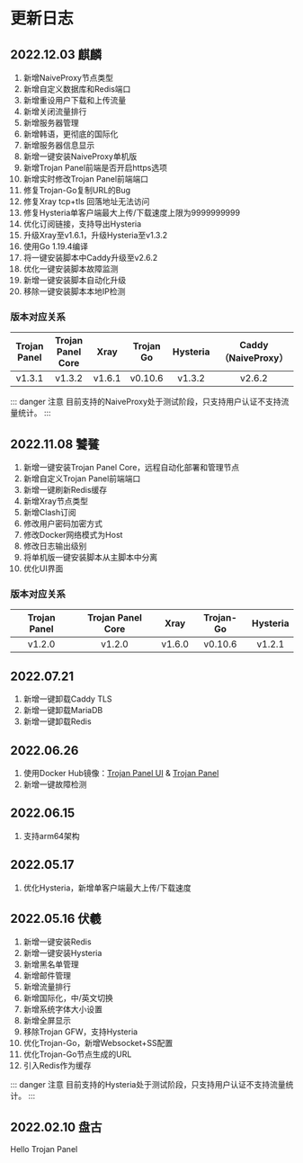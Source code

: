 # 更新日志

## 2022.12.03 麒麟<Badge type="tip" text="v1.3" vertical="top" />

1. 新增NaiveProxy节点类型
2. 新增自定义数据库和Redis端口
3. 新增重设用户下载和上传流量
4. 新增关闭流量排行
5. 新增服务器管理
6. 新增韩语，更彻底的国际化
7. 新增服务器信息显示
8. 新增一键安装NaiveProxy单机版
9. 新增Trojan Panel前端是否开启https选项
10. 新增实时修改Trojan Panel前端端口
11. 修复Trojan-Go复制URL的Bug
12. 修复Xray tcp+tls 回落地址无法访问
13. 修复Hysteria单客户端最大上传/下载速度上限为9999999999
14. 优化订阅链接，支持导出Hysteria
15. 升级Xray至v1.6.1，升级Hysteria至v1.3.2
16. 使用Go 1.19.4编译
17. 将一键安装脚本中Caddy升级至v2.6.2
18. 优化一键安装脚本故障监测
19. 新增一键安装脚本自动化升级
20. 移除一键安装脚本本地IP检测

### 版本对应关系

| Trojan Panel | Trojan Panel Core |  Xray  | Trojan Go | Hysteria | Caddy（NaiveProxy） |
|:------------:|:-----------------:|:------:|:---------:|:--------:|:-----------------:|
|    v1.3.1    |      v1.3.2       | v1.6.1 |  v0.10.6  |  v1.3.2  |      v2.6.2       |

::: danger 注意 
目前支持的NaiveProxy处于测试阶段，只支持用户认证不支持流量统计。
:::

## 2022.11.08 饕餮<Badge type="tip" text="v1.2.0" vertical="top" />

1. 新增一键安装Trojan Panel Core，远程自动化部署和管理节点
2. 新增自定义Trojan Panel前端端口
3. 新增一键刷新Redis缓存
4. 新增Xray节点类型
5. 新增Clash订阅
6. 修改用户密码加密方式
7. 修改Docker网络模式为Host
8. 修改日志输出级别
9. 将单机版一键安装脚本从主脚本中分离
10. 优化UI界面

### 版本对应关系

| Trojan Panel | Trojan Panel Core |  Xray  | Trojan-Go | Hysteria |
|:------------:|:-----------------:|:------:|:---------:|:--------:|
|    v1.2.0    |      v1.2.0       | v1.6.0 |  v0.10.6  |  v1.2.1  |

## 2022.07.21<Badge type="tip" text="v1.1.4" vertical="top" />

1. 新增一键卸载Caddy TLS
2. 新增一键卸载MariaDB
3. 新增一键卸载Redis

## 2022.06.26<Badge type="tip" text="v1.1.3" vertical="top" />

1. 使用Docker Hub镜像：[Trojan Panel UI](https://hub.docker.com/r/jonssonyan/trojan-panel-ui)
   & [Trojan Panel](https://hub.docker.com/r/jonssonyan/trojan-panel)
2. 新增一键故障检测

## 2022.06.15<Badge type="tip" text="v1.1.2" vertical="top" />

1. 支持arm64架构

## 2022.05.17<Badge type="tip" text="v1.1.1" vertical="top" />

1. 优化Hysteria，新增单客户端最大上传/下载速度

## 2022.05.16 伏羲<Badge type="tip" text="v1.1.0" vertical="top" />

1. 新增一键安装Redis
2. 新增一键安装Hysteria
3. 新增黑名单管理
4. 新增邮件管理
5. 新增流量排行
6. 新增国际化，中/英文切换
7. 新增系统字体大小设置
8. 新增全屏显示
9. 移除Trojan GFW，支持Hysteria
10. 优化Trojan-Go，新增Websocket+SS配置
11. 优化Trojan-Go节点生成的URL
12. 引入Redis作为缓存

::: danger 注意 
目前支持的Hysteria处于测试阶段，只支持用户认证不支持流量统计。
:::

## 2022.02.10 盘古<Badge type="tip" text="v1.0.0" vertical="top" />

Hello Trojan Panel